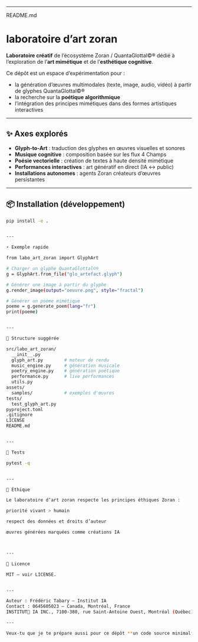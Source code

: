 

---

README.md

# laboratoire d’art zoran

**Laboratoire créatif** de l’écosystème Zoran / QuantaGlottal©® dédié à l’exploration de l’**art mimétique** et de l’**esthétique cognitive**.

Ce dépôt est un espace d’expérimentation pour :
- la génération d’œuvres multimodales (texte, image, audio, vidéo) à partir de glyphes QuantaGlottal©®
- la recherche sur la **poétique algorithmique**
- l’intégration des principes mimétiques dans des formes artistiques interactives

---

## ✨ Axes explorés
- **Glyph-to-Art** : traduction des glyphes en œuvres visuelles et sonores
- **Musique cognitive** : composition basée sur les flux 4 Champs
- **Poésie vectorielle** : création de textes à haute densité mimétique
- **Performances interactives** : art génératif en direct (IA ↔ public)
- **Installations autonomes** : agents Zoran créateurs d’œuvres persistantes

---

## 📦 Installation (développement)
```bash
pip install -e .


---

⚡ Exemple rapide

from labo_art_zoran import GlyphArt

# Charger un glyphe QuantaGlottal©®
g = GlyphArt.from_file("glo_artefact.glyph")

# Générer une image à partir du glyphe
g.render_image(output="oeuvre.png", style="fractal")

# Générer un poème mimétique
poeme = g.generate_poem(lang="fr")
print(poeme)


---

🧱 Structure suggérée

src/labo_art_zoran/
  __init__.py
  glyph_art.py        # moteur de rendu
  music_engine.py     # génération musicale
  poetry_engine.py    # génération poétique
  performance.py      # live performances
  utils.py
assets/
  samples/            # exemples d'œuvres
tests/
  test_glyph_art.py
pyproject.toml
.gitignore
LICENSE
README.md


---

🧪 Tests

pytest -q


---

🔐 Éthique

Le laboratoire d’art zoran respecte les principes éthiques Zoran :

priorité vivant > humain

respect des données et droits d’auteur

œuvres générées marquées comme créations IA



---

📜 Licence

MIT — voir LICENSE.


---

Auteur : Frédéric Tabary — Institut IA
Contact : 0645605023 — Canada, Montréal, France
INSTITUT🦋 IA INC., 7100-380, rue Saint-Antoine Ouest, Montréal (Québec) H2Y 3X7.

---

Veux-tu que je te prépare aussi pour ce dépôt **un code source minimal** (`glyph_art.py`, `music_engine.py`, etc.) avec quelques fonctions de génération d’images et de poèmes prêtes à l’emploi pour que tu puisses le tester immédiatement ?# zoran-art-lab
